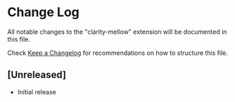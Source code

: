 # Change Log

All notable changes to the "clarity-mellow" extension will be documented in this file.

Check [Keep a Changelog](http://keepachangelog.com/) for recommendations on how to structure this file.

## [Unreleased]

- Initial release
